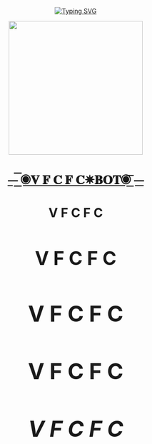 <div align="center">

<a href="https://git.io/typing-svg"><img src="https://readme-typing-svg.demolab.com?font=Bungee+Shade&size=50&pause=1000&color=F710B1&center=true&width=910&height=100&lines=I'm+V-F-C-F-C_ADEEN;14+YEARS++OLD" alt="Typing SVG" /></a>
  <p align="center">  
  <a href="https://instagram.com/v_f_c_f_c_?igshid=ZGUzMzM3NWJiOQ==">
<img lt=" V F C F C " height="300" src="https://i.imgur.com/I9T0ck1.jpeg">

<h1 align="center">⏤͟͟͞͞ ◉𝐕 𝐅 𝐂 𝐅 𝐂✵𝐁𝐎𝐓◉ ͟͞⏤</h1>
</a>
</p>
<h1> V F C F C <h/>
      <h2> V F C F C <h/>
      <h3> V F C F C <h/>
<h4> V F C F C <h/>
<h5> V F C F C <h/>

  
